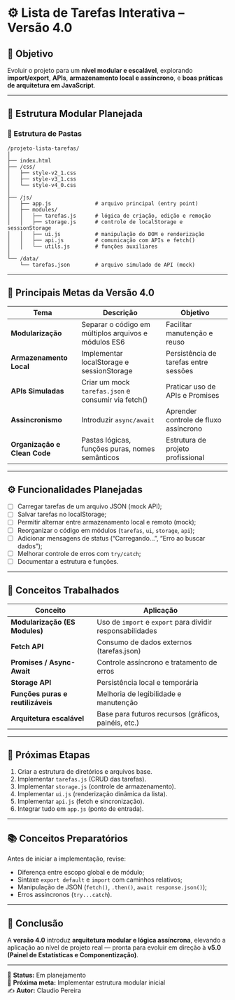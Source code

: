# ⚙️ Lista de Tarefas Interativa – Versão 4.0

## 🎯 Objetivo
Evoluir o projeto para um **nível modular e escalável**, explorando **import/export**, **APIs**, **armazenamento local e assíncrono**, e **boas práticas de arquitetura em JavaScript**.

---

## 🧱 Estrutura Modular Planejada

### 📁 Estrutura de Pastas
```
/projeto-lista-tarefas/
│
├── index.html
├── /css/
│   ├── style-v2_1.css
│   ├── style-v3_1.css
│   └── style-v4_0.css
│
├── /js/
│   ├── app.js              # arquivo principal (entry point)
│   ├── modules/
│   │   ├── tarefas.js      # lógica de criação, edição e remoção
│   │   ├── storage.js      # controle de localStorage e sessionStorage
│   │   ├── ui.js           # manipulação do DOM e renderização
│   │   ├── api.js          # comunicação com APIs e fetch()
│   │   └── utils.js        # funções auxiliares
│
└── /data/
    └── tarefas.json        # arquivo simulado de API (mock)
```

---

## 🧩 Principais Metas da Versão 4.0

| Tema | Descrição | Objetivo |
|------|------------|-----------|
| **Modularização** | Separar o código em múltiplos arquivos e módulos ES6 | Facilitar manutenção e reuso |
| **Armazenamento Local** | Implementar localStorage e sessionStorage | Persistência de tarefas entre sessões |
| **APIs Simuladas** | Criar um mock `tarefas.json` e consumir via fetch() | Praticar uso de APIs e Promises |
| **Assincronismo** | Introduzir `async/await` | Aprender controle de fluxo assíncrono |
| **Organização e Clean Code** | Pastas lógicas, funções puras, nomes semânticos | Estrutura de projeto profissional |

---

## ⚙️ Funcionalidades Planejadas

- [ ] Carregar tarefas de um arquivo JSON (mock API);
- [ ] Salvar tarefas no localStorage;
- [ ] Permitir alternar entre armazenamento local e remoto (mock);
- [ ] Reorganizar o código em módulos (`tarefas`, `ui`, `storage`, `api`);
- [ ] Adicionar mensagens de status (“Carregando...”, “Erro ao buscar dados”);
- [ ] Melhorar controle de erros com `try/catch`;
- [ ] Documentar a estrutura e funções.

---

## 🧠 Conceitos Trabalhados

| Conceito | Aplicação |
|-----------|------------|
| **Modularização (ES Modules)** | Uso de `import` e `export` para dividir responsabilidades |
| **Fetch API** | Consumo de dados externos (tarefas.json) |
| **Promises / Async-Await** | Controle assíncrono e tratamento de erros |
| **Storage API** | Persistência local e temporária |
| **Funções puras e reutilizáveis** | Melhoria de legibilidade e manutenção |
| **Arquitetura escalável** | Base para futuros recursos (gráficos, painéis, etc.) |

---

## 🧩 Próximas Etapas
1. Criar a estrutura de diretórios e arquivos base.
2. Implementar `tarefas.js` (CRUD das tarefas).
3. Implementar `storage.js` (controle de armazenamento).
4. Implementar `ui.js` (renderização dinâmica da lista).
5. Implementar `api.js` (fetch e sincronização).
6. Integrar tudo em `app.js` (ponto de entrada).

---

## 📚 Conceitos Preparatórios
Antes de iniciar a implementação, revise:
- Diferença entre escopo global e de módulo;
- Sintaxe `export default` e `import` com caminhos relativos;
- Manipulação de JSON (`fetch()`, `.then()`, `await response.json()`);
- Erros assíncronos (`try...catch`).

---

## 🧾 Conclusão
A **versão 4.0** introduz **arquitetura modular e lógica assíncrona**, elevando a aplicação ao nível de projeto real — pronta para evoluir em direção à **v5.0 (Painel de Estatísticas e Componentização)**.

---

📅 **Status:** Em planejamento  
🔖 **Próxima meta:** Implementar estrutura modular inicial  
✍️ **Autor:** Claudio Pereira
